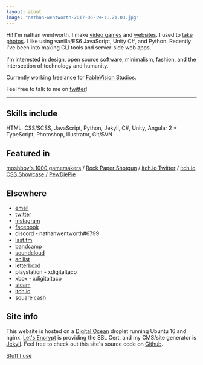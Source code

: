 ```yaml
---
layout: about
image: "nathan-wentworth-2017-06-19-11.21.03.jpg"
---
```

Hi! I'm nathan wentworth, I make [video games](/games) and [websites](/web). I used to [take](https://www.flickr.com/photos/nathanwentworth) [photos](https://www.instagram.com/nathanwentworth/). I like using vanilla/ES6 JavaScript, Unity C#, and Python. Recently I've been into making CLI tools and server-side web apps.

I'm interested in design, open source software, minimalism, fashion, and the intersection of technology and humanity.

Currently working freelance for [FableVision Studios](http://www.fablevisionstudios.com/).

Feel free to talk to me on [twitter](https://twitter.com/nathanwentworth)!

---

## Skills include
HTML, CSS/SCSS, JavaScript, Python, Jekyll, C#, Unity, Angular 2 + TypeScript, Photoshop, Illustrator, Git/SVN

## Featured in
[moshboy's 1000 gamemakers](https://twitter.com/moshboy/status/792500324724461569) / [Rock Paper Shotgun](https://www.rockpapershotgun.com/2016/08/13/best-free-games-of-the-week-28/) / [itch.io Twitter](https://twitter.com/itchio/status/584928245214089217) / [itch.io CSS Showcase](https://itch.io/c/241703/css-showcase) / [PewDiePie](https://www.youtube.com/watch?v=n5nPR4rmBu0)

## Elsewhere
* [email](ma&#105;lto&#58;me&#64;na%74h%&#54;1&#110;&#37;77en%74w&#111;rt&#104;&#46;c&#111;)
* [twitter](https://twitter.com/nathanwentworth)
* [instagram](https://www.instagram.com/nathanwentworth/)
* [facebook](https://www.facebook.com/nthnww)
* discord - nathanwentworth#6799
* [last.fm](http://www.last.fm/user/nwentworth)
* [bandcamp](https://bandcamp.com/nathanwentworth)
* [soundcloud](https://soundcloud.com/nathanwentworth)
* [anilist](https://anilist.co/user/nathan/animelist)
* [letterboxd](https://letterboxd.com/nathanwentworth/)
* playstation - xdigitaltaco
* xbox - xdigitaltaco
* [steam](http://steamcommunity.com/id/nathanwentworth/)
* [itch.io](https://nathanwentworth.itch.io/)
* [square cash](https://cash.me/$nathanwentworth)

## Site info
This website is hosted on a [Digital Ocean](https://m.do.co/c/24af6a0d4c4a) droplet running Ubuntu 16 and nginx. [Let's Encrypt](https://letsencrypt.org/) is providing the SSL Cert, and my CMS/site generator is [Jekyll](http://jekyllrb.com/). Feel free to check out this site's source code on [Github](https://github.com/nathanwentworth/nathanwentworth).

[Stuff I use](/posts/setup/)
 